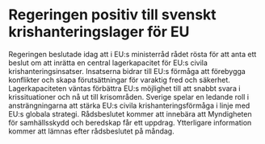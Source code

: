 # Regeringen positiv till svenskt krishanteringslager för EU

Regeringen beslutade idag att i EU:s ministerråd rådet rösta för att anta ett beslut om att inrätta en central lagerkapacitet för EU:s civila krishanteringsinsatser. Insatserna bidrar till EU:s förmåga att förebygga konflikter och skapa förutsättningar för varaktig fred och säkerhet. Lagerkapaciteten väntas förbättra EU:s möjlighet till att snabbt svara i krissituationer och nå ut till krisområden. Sverige spelar en ledande roll i ansträngningarna att stärka EU:s civila krishanteringsförmåga i linje med EU:s globala strategi. Rådsbeslutet kommer att innebära att Myndigheten för samhällsskydd och beredskap får ett uppdrag. Ytterligare information kommer att lämnas efter rådsbeslutet på måndag.

